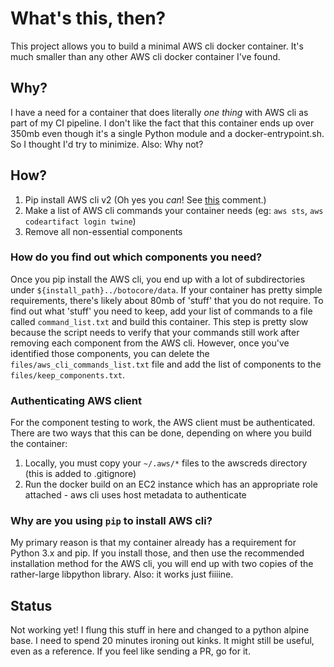 # What's this, then?
This project allows you to build a minimal AWS cli docker container. It's much smaller than any other AWS cli docker container I've found.

## Why?
I have a need for a container that does literally _one thing_ with AWS cli as part of my CI pipeline. I don't like the fact that this container ends up over 350mb even though it's a single Python module and a docker-entrypoint.sh. So I thought I'd try to minimize. Also: Why not?

## How?
1. Pip install AWS cli v2 (Oh yes you _can_! See [this](https://github.com/aws/aws-cli/issues/4947#issuecomment-585948174) comment.)
2. Make a list of AWS cli commands your container needs (eg: `aws sts`, `aws codeartifact login twine`)
3. Remove all non-essential components

### How do you find out which components you need?
Once you pip install the AWS cli, you end up with a lot of subdirectories under `${install_path}../botocore/data`. If your container has pretty simple requirements, there's likely about 80mb of 'stuff' that you do not require. To find out what 'stuff' you need to keep, add your list of commands to a file called `command_list.txt` and build this container. This step is pretty slow because the script needs to verify  that your commands still work after removing each component from the AWS cli. However, once you've identified those components, you can delete the `files/aws_cli_commands_list.txt` file and add the list of components to the `files/keep_components.txt`.

### Authenticating AWS client
For the component testing to work, the AWS client must be authenticated. There are two ways that this can be done, depending on where you build the container:
1. Locally, you must copy your `~/.aws/*` files to the awscreds directory (this is added to .gitignore)
2. Run the docker build on an EC2 instance which has an appropriate role attached - aws cli uses host metadata to authenticate

### Why are you using `pip` to install AWS cli?
My primary reason is that my container already has a requirement for Python 3.x and pip. If you install those, and then use the recommended installation method for the AWS cli, you will end up with two copies of the rather-large libpython library. Also: it works just fiiiine.

## Status
Not working yet! I flung this stuff in here and changed to a python alpine base. I need to spend 20 minutes ironing out kinks. It might still be useful, even as a reference. If you feel like sending a PR, go for it.
